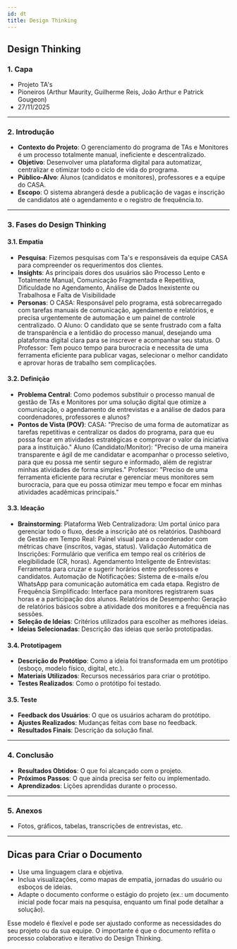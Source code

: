 ```yaml
---
id: dt
title: Design Thinking
---
```


## **Design Thinking**

### **1. Capa**

- Projeto TA's
- Pioneiros (Arthur Maurity, Guilherme Reis, João Arthur e Patrick Gougeon)
- 27/11/2025

---

### **2. Introdução**

- **Contexto do Projeto**: O gerenciamento do programa de TAs e Monitores é um processo totalmente manual, ineficiente e descentralizado.
- **Objetivo**: Desenvolver uma plataforma digital para automatizar, centralizar e otimizar todo o ciclo de vida do programa.
- **Público-Alvo**: Alunos (candidatos e monitores), professores e a equipe do CASA.
- **Escopo**: O sistema abrangerá desde a publicação de vagas e inscrição de candidatos até o agendamento e o registro de frequência.to.

---

### **3. Fases do Design Thinking**

#### **3.1. Empatia**

- **Pesquisa**: Fizemos pesquisas com Ta's e responsáveis da equipe CASA para compreender os requerimentos dos clientes.
- **Insights**: As principais dores dos usuários são Processo Lento e Totalmente Manual, Comunicação Fragmentada e Repetitiva, Dificuldade no Agendamento, Análise de Dados Inexistente ou Trabalhosa e Falta de Visibilidade
- **Personas**: O CASA: Responsável pelo programa, está sobrecarregado com tarefas manuais de comunicação, agendamento e relatórios, e precisa urgentemente de automação e um painel de controle centralizado.
O Aluno: O candidato que se sente frustrado com a falta de transparência e a lentidão do processo manual, desejando uma plataforma digital clara para se inscrever e acompanhar seu status.
O Professor: Tem pouco tempo para burocracia e necessita de uma ferramenta eficiente para publicar vagas, selecionar o melhor candidato e aprovar horas de trabalho sem complicações.

#### **3.2. Definição**

- **Problema Central**: Como podemos substituir o processo manual de gestão de TAs e Monitores por uma solução digital que otimize a comunicação, o agendamento de entrevistas e a análise de dados para coordenadores, professores e alunos?
- **Pontos de Vista (POV)**: CASA: "Preciso de uma forma de automatizar as tarefas repetitivas e centralizar os dados do programa, para que eu possa focar em atividades estratégicas e comprovar o valor da iniciativa para a instituição."
Aluno (Candidato/Monitor): "Preciso de uma maneira transparente e ágil de me candidatar e acompanhar o processo seletivo, para que eu possa me sentir seguro e informado, além de registrar minhas atividades de forma simples."
Professor: "Preciso de uma ferramenta eficiente para recrutar e gerenciar meus monitores sem burocracia, para que eu possa otimizar meu tempo e focar em minhas atividades acadêmicas principais."

#### **3.3. Ideação**

- **Brainstorming**: Plataforma Web Centralizadora: Um portal único para gerenciar todo o fluxo, desde a inscrição até os relatórios.
Dashboard de Gestão em Tempo Real: Painel visual para o coordenador com métricas chave (inscritos, vagas, status).
Validação Automática de Inscrições: Formulário que verifica em tempo real os critérios de elegibilidade (CR, horas).
Agendamento Inteligente de Entrevistas: Ferramenta para cruzar e sugerir horários entre professores e candidatos.
Automação de Notificações: Sistema de e-mails e/ou WhatsApp para comunicação automática em cada etapa.
Registro de Frequência Simplificado: Interface para monitores registrarem suas horas e a participação dos alunos.
Relatórios de Desempenho: Geração de relatórios básicos sobre a atividade dos monitores e a frequência nas sessões.
- **Seleção de Ideias**: Critérios utilizados para escolher as melhores ideias.
- **Ideias Selecionadas**: Descrição das ideias que serão prototipadas.

#### **3.4. Prototipagem**

- **Descrição do Protótipo**: Como a ideia foi transformada em um protótipo (esboço, modelo físico, digital, etc.).
- **Materiais Utilizados**: Recursos necessários para criar o protótipo.
- **Testes Realizados**: Como o protótipo foi testado.

#### **3.5. Teste**

- **Feedback dos Usuários**: O que os usuários acharam do protótipo.
- **Ajustes Realizados**: Mudanças feitas com base no feedback.
- **Resultados Finais**: Descrição da solução final.

---

### **4. Conclusão**

- **Resultados Obtidos**: O que foi alcançado com o projeto.
- **Próximos Passos**: O que ainda precisa ser feito ou implementado.
- **Aprendizados**: Lições aprendidas durante o processo.

---

### **5. Anexos**

- Fotos, gráficos, tabelas, transcrições de entrevistas, etc.

---

## **Dicas para Criar o Documento**

- Use uma linguagem clara e objetiva.
- Inclua visualizações, como mapas de empatia, jornadas do usuário ou esboços de ideias.
- Adapte o documento conforme o estágio do projeto (ex.: um documento inicial pode focar mais na pesquisa, enquanto um final pode detalhar a solução).

Esse modelo é flexível e pode ser ajustado conforme as necessidades do seu projeto ou da sua equipe. O importante é que o documento reflita o processo colaborativo e iterativo do Design Thinking.
